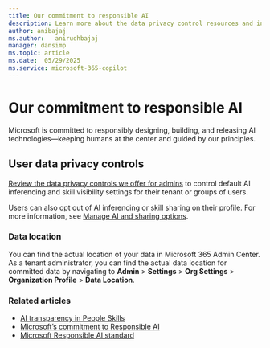 ```yaml
---
title: Our commitment to responsible AI
description: Learn more about the data privacy control resources and information.
author: anibajaj 
ms.author:   anirudhbajaj
manager: dansimp
ms.topic: article
ms.date:  05/29/2025
ms.service: microsoft-365-copilot
---
```


# Our commitment to responsible AI

Microsoft is committed to responsibly designing, building, and releasing AI technologies—keeping humans at the center and guided by our principles.

## User data privacy controls

[Review the data privacy controls we offer for admins](people-skills-sharing-inferencing-controls.md) to control default AI inferencing and skill visibility settings for their tenant or groups of users.  

Users can also opt out of AI inferencing or skill sharing on their profile. For more information, see [Manage AI and sharing options](https://support.microsoft.com/en-us/office/manage-ai-and-sharing-options-90c09758-c877-4940-bc2c-f7e4caea6ae4).

### Data location

You can find the actual location of your data in Microsoft 365 Admin Center. As a tenant administrator, you can find the actual data location for committed data by navigating to **Admin** > **Settings** > **Org Settings** > **Organization Profile** > **Data Location**.

### Related articles

- [AI transparency in People Skills](https://go.microsoft.com/fwlink/?linkid=2321446)
- [Microsoft’s commitment to Responsible AI](https://www.microsoft.com/ai/responsible-ai?msockid=154ce9bde0236a9e239afb72e4236c97) 
- [Microsoft Responsible AI standard](https://cdn-dynmedia-1.microsoft.com/is/content/microsoftcorp/microsoft/final/en-us/microsoft-brand/documents/Microsoft-Responsible-AI-Standard-General-Requirements.pdf?culture=en-us&country=us)

